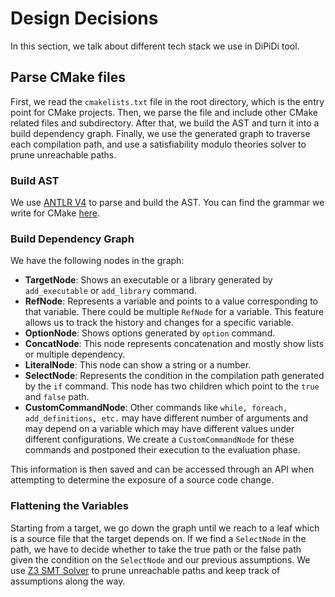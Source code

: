 # Design Decisions
In this section, we talk about different tech stack we use in DiPiDi tool.

## Parse CMake files
First, we read the `cmakelists.txt` file in the root directory, which is the entry point
for CMake projects. Then, we parse the file and include other CMake related files and 
subdirectory. After that, we build the AST and turn it into a build dependency graph. Finally,
we use the generated graph to traverse each compilation path, and use a satisfiability modulo 
theories solver to prune unreachable paths.

### Build AST
We use [ANTLR V4](https://github.com/antlr/antlr4) to parse and build the AST. You can find the
grammar we write for CMake [here](../../grammar/CMake.g4).

### Build Dependency Graph
We have the following nodes in the graph:
- **TargetNode**: Shows an executable or a library generated by `add_executable` or `add_library`
command.
- **RefNode**: Represents a variable and points to a value corresponding to that variable. There
could be multiple `RefNode` for a variable. This feature allows us to track the history and changes
for a specific variable.
- **OptionNode**: Shows options generated by `option` command.
- **ConcatNode**: This node represents concatenation and mostly show lists or multiple dependency.
- **LiteralNode**: This node can show a string or a number.
- **SelectNode**: Represents the condition in the compilation path generated by the `if` command.
This node has two children which point to the `true` and `false` path.
- **CustomCommandNode**: Other commands like `while, foreach, add_definitions, etc.` may have different number of
arguments and may depend on a variable which may have different values under different configurations. We create a
`CustomCommandNode` for these commands and postponed their execution to the evaluation phase.

This information is then saved and can be accessed through an API when attempting to determine the exposure of a 
source code change.

### Flattening the Variables
Starting from a target, we go down the graph until we reach to a leaf which is a source file that the target depends
on. If we find a `SelectNode` in the path, we have to decide whether to take the true path or the false path
given the condition on the `SelectNode` and our previous assumptions. We use 
[Z3 SMT Solver](https://github.com/Z3Prover/z3) to prune unreachable paths and keep track of assumptions along the way.